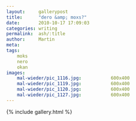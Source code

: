 ```yaml
---
layout:     gallerypost
title:      "dero &amp; moxs?"
date:       2010-10-17 17:09:03
categories: writing
permalink:  ash/:title
author:     Martin
meta:
tags:
    moks
    nero
    okan
images:
    mal-wieder/pic_1116.jpg:           600x400
    mal-wieder/pic_1119.jpg:           600x400
    mal-wieder/pic_1120.jpg:           600x400
    mal-wieder/pic_1127.jpg:           600x400
---
```


{% include gallery.html %}
